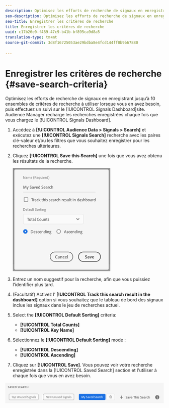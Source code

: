 ```yaml
---
description: Optimisez les efforts de recherche de signaux en enregistrant jusqu’à 10 ensembles de critères de recherche à utiliser lorsque vous en avez besoin, puis effectuez un suivi sur le tableau de bord. Audience Manager recharge les recherches enregistrées chaque fois que vous chargez le tableau de bord.
seo-description: Optimisez les efforts de recherche de signaux en enregistrant jusqu’à 10 ensembles de critères de recherche à utiliser lorsque vous en avez besoin, puis effectuez un suivi sur le tableau de bord. Audience Manager recharge les recherches enregistrées chaque fois que vous chargez le tableau de bord.
seo-title: Enregistrer les critères de recherche
title: Enregistrer les critères de recherche
uuid: c17b26e0-f489-47c9-b41b-bf895ca9d8a5
translation-type: tm+mt
source-git-commit: 3d8f16725053ae29bdba8e4fcd144ff0b9b67880

---
```



# Enregistrer les critères de recherche {#save-search-criteria}

Optimisez les efforts de recherche de signaux en enregistrant jusqu’à 10 ensembles de critères de recherche à utiliser lorsque vous en avez besoin, puis effectuez un suivi sur le [!UICONTROL Signals Dashboard]site. Audience Manager recharge les recherches enregistrées chaque fois que vous chargez le [!UICONTROL Signals Dashboard].

1. Accédez à **[!UICONTROL Audience Data > Signals > Search]** et exécutez une **[!UICONTROL Signals Search]** recherche avec les paires clé-valeur et/ou les filtres que vous souhaitez enregistrer pour les recherches ultérieures.
1. Cliquez **[!UICONTROL Save this Search]** une fois que vous avez obtenu les résultats de la recherche.

   ![Résultat de l’étape](assets/save-search-criteria.png)
1. Entrez un nom suggestif pour la recherche, afin que vous puissiez l’identifier plus tard.
1. (Facultatif) Activez l’ **[!UICONTROL Track this search result in the dashboard]** option si vous souhaitez que le tableau de bord des signaux inclue les signaux dans le jeu de recherches actuel.
1. Select the **[!UICONTROL Default Sorting]** criteria:
   * **[!UICONTROL Total Counts]**
   * **[!UICONTROL Key Name]**
1. Sélectionnez le **[!UICONTROL Default Sorting]** mode :
   * **[!UICONTROL Descending]**
   * **[!UICONTROL Ascending]**
1. Cliquez sur **[!UICONTROL Save]**. Vous pouvez voir votre recherche enregistrée dans la [!UICONTROL Saved Search] section et l'utiliser à chaque fois que vous en avez besoin.

![recherche enregistrée](assets/saved-search.png)
